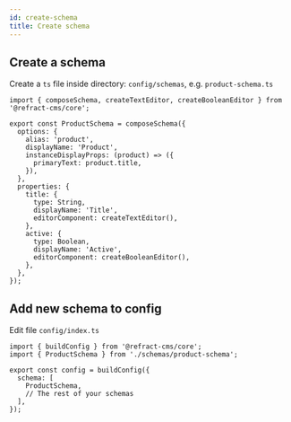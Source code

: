```yaml
---
id: create-schema
title: Create schema
---
```


## Create a schema

Create a `ts` file inside directory: `config/schemas`, e.g. `product-schema.ts`

```tsx
import { composeSchema, createTextEditor, createBooleanEditor } from '@refract-cms/core';

export const ProductSchema = composeSchema({
  options: {
    alias: 'product',
    displayName: 'Product',
    instanceDisplayProps: (product) => ({
      primaryText: product.title,
    }),
  },
  properties: {
    title: {
      type: String,
      displayName: 'Title',
      editorComponent: createTextEditor(),
    },
    active: {
      type: Boolean,
      displayName: 'Active',
      editorComponent: createBooleanEditor(),
    },
  },
});
```

## Add new schema to config

Edit file `config/index.ts`

```tsx
import { buildConfig } from '@refract-cms/core';
import { ProductSchema } from './schemas/product-schema';

export const config = buildConfig({
  schema: [
    ProductSchema,
    // The rest of your schemas
  ],
});
```
